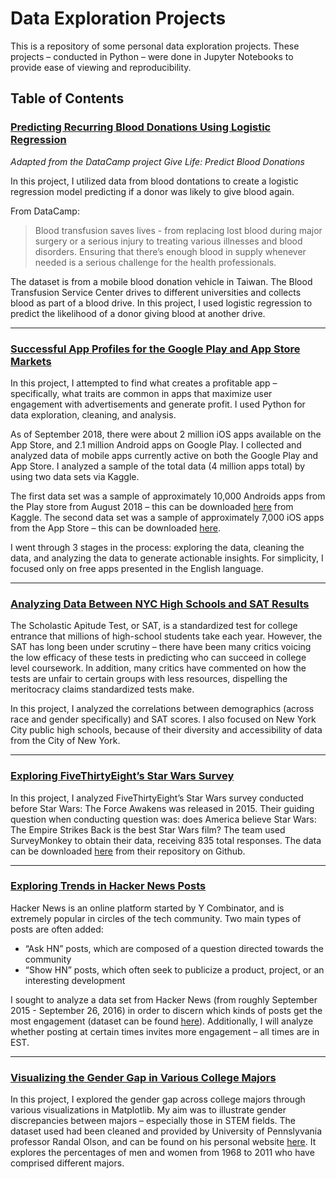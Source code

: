 # Data Exploration Projects

This is a repository of some personal data exploration projects. These projects – conducted in Python – were done in Jupyter Notebooks to provide ease of viewing and reproducibility.

## Table of Contents

### [Predicting Recurring Blood Donations Using Logistic Regression](https://github.com/natasharavinand/Data-Exploration-Projects/blob/main/Predicting%20Recurring%20Blood%20Donations%20Using%20Logistic%20Regression/Predicting%20Recurring%20Blood%20Donations%20Using%20Logistic%20Regression.pdf)

<i>Adapted from the DataCamp project Give Life: Predict Blood Donations </i>

In this project, I utilized data from blood dontations to create a logistic regression model predicting if a donor was likely to give blood again. 

From DataCamp:

> Blood transfusion saves lives - from replacing lost blood during major
> surgery or a serious injury to treating various illnesses and blood
> disorders. Ensuring that there’s enough blood in supply whenever
> needed is a serious challenge for the health professionals.

The dataset is from a mobile blood donation vehicle in Taiwan. The Blood Transfusion Service Center drives to different universities and collects blood as part of a blood drive. In this project, I used logistic regression to predict the likelihood of a donor giving blood at another drive.

<hr>

### [Successful App Profiles for the Google Play and App Store Markets](https://github.com/natasharavinand/Data-Exploration-Projects/blob/main/Successful%20App%20Profiles%20for%20the%20Google%20Play%20and%20App%20Store%20Markets/Successful%20App%20Profiles%20for%20the%20Google%20Play%20and%20App%20Store%20Markets.pdf)

In this project, I attempted to find what creates a profitable app – specifically, what traits are common in apps that maximize user engagement with advertisements and generate profit. I used Python for data exploration, cleaning, and analysis. 

As of September 2018, there were about 2 million iOS apps available on the App Store, and 2.1 million Android apps on Google Play. I collected and analyzed data of mobile apps currently active on both the Google Play and App Store. I analyzed a sample of the total data (4 million apps total) by using two data sets via Kaggle. 

The first data set was a sample of approximately 10,000 Androids apps from the Play store from August 2018 – this can be downloaded [here](https://www.kaggle.com/lava18/google-play-storeapps) from Kaggle. The second data set was a sample of approximately 7,000 iOS apps from the App Store – this can be downloaded [here](https://www.kaggle.com/ramamet4/app-store-appledata-set-10k-apps). 

I went through 3 stages in the process: exploring the data, cleaning the data, and analyzing the data to generate actionable insights. For simplicity, I focused only on free apps presented in the English language.

<hr>

### [Analyzing Data Between NYC High Schools and SAT Results](https://github.com/natasharavinand/Data-Exploration-Projects-in-Python/blob/master/Analyzing%20Data%20Between%20NYC%20High%20Schools%20and%20SAT%20Performance.pdf)

The Scholastic Apitude Test, or SAT, is a standardized test for college entrance that millions of high-school students take each year. However, the SAT has long been under scrutiny – there have been many critics voicing the low efficacy of these tests in predicting who can succeed in college level coursework. In addition, many critics have commented on how the tests are unfair to certain groups with less resources, dispelling the meritocracy claims standardized tests make.

In this project, I analyzed the correlations between demographics (across race and gender specifically) and SAT scores. I also focused on New York City public high schools, because of their diversity and accessibility of data from the City of New York. 

<hr>

### [Exploring FiveThirtyEight’s Star Wars Survey](https://github.com/natasharavinand/Data-Exploration-Projects/blob/main/Exploring%20FiveThirtyEight%27s%20Star%20Wars%20Survey/Exploring%20FiveThirtyEight%27s%20Star%20Wars%20Survey.pdf)

In this project, I analyzed FiveThirtyEight’s Star Wars survey conducted before Star Wars: The Force Awakens was released in 2015. Their guiding question when conducting question was: does America believe Star Wars: The Empire Strikes Back is the best Star Wars film? The team used SurveyMonkey to obtain their data, receiving 835 total responses. The data can be downloaded [here](https://github.com/fivethirtyeight/data/tree/master/star-wars-survey) from their repository on Github.

<hr>

### [Exploring Trends in Hacker News Posts](https://github.com/natasharavinand/Data-Exploration-Projects/blob/main/Exploring%20Trends%20in%20Hacker%20News%20Posts/Exploring%20Trends%20in%20Hacker%20News%20Posts.pdf)

Hacker News is an online platform started by Y Combinator, and is extremely popular in circles of the tech community. Two main types of posts are often added: 

 - “Ask HN” posts, which are composed of a question directed towards
   the community
 - “Show HN” posts, which often seek to publicize a product, project, or an interesting development 

I sought to analyze a data set from Hacker News (from roughly September 2015 - September 26, 2016) in order to discern which kinds of posts get the most engagement (dataset can be found [here](https://www.kaggle.com/hacker-news/hacker-news-posts)). Additionally, I will analyze whether posting at certain times invites more engagement – all times are in EST.

<hr>

### [Visualizing the Gender Gap in Various College Majors](https://github.com/natasharavinand/Data-Exploration-Projects/blob/main/Visualizing%20the%20Gender%20Gap%20in%20Various%20College%20Majors/Visualizing%20the%20Gender%20Gap%20in%20Various%20College%20Majors.pdf)

In this project, I explored the gender gap across college majors through various visualizations in Matplotlib. My aim was to illustrate gender discrepancies between majors – especially those in STEM fields. The dataset used had been cleaned and provided by University of Pennslyvania professor Randal Olson, and can be found on his personal website [here](http://www.randalolson.com/percent-bachelors-degrees-women-usa/). It explores the percentages of men and women from 1968 to 2011 who have comprised different majors.